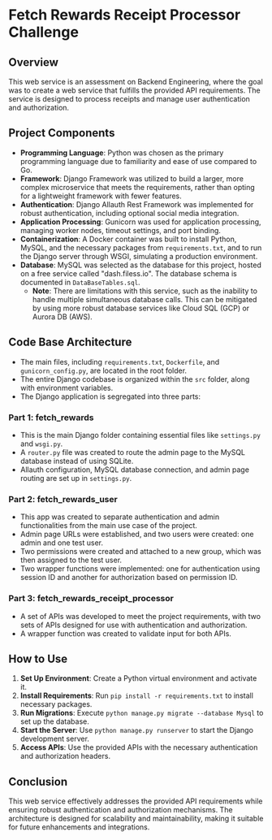 # Fetch Rewards Receipt Processor Challenge

## Overview
This web service is an assessment on Backend Engineering, where the goal was to create a web service that fulfills the provided API requirements. The service is designed to process receipts and manage user authentication and authorization.

## Project Components
- **Programming Language**: Python was chosen as the primary programming language due to familiarity and ease of use compared to Go.
- **Framework**: Django Framework was utilized to build a larger, more complex microservice that meets the requirements, rather than opting for a lightweight framework with fewer features.
- **Authentication**: Django Allauth Rest Framework was implemented for robust authentication, including optional social media integration.
- **Application Processing**: Gunicorn was used for application processing, managing worker nodes, timeout settings, and port binding.
- **Containerization**: A Docker container was built to install Python, MySQL, and the necessary packages from `requirements.txt`, and to run the Django server through WSGI, simulating a production environment.
- **Database**: MySQL was selected as the database for this project, hosted on a free service called "dash.filess.io". The database schema is documented in `DataBaseTables.sql`. 
  - **Note**: There are limitations with this service, such as the inability to handle multiple simultaneous database calls. This can be mitigated by using more robust database services like Cloud SQL (GCP) or Aurora DB (AWS).

## Code Base Architecture
- The main files, including `requirements.txt`, `Dockerfile`, and `gunicorn_config.py`, are located in the root folder.
- The entire Django codebase is organized within the `src` folder, along with environment variables.
- The Django application is segregated into three parts:

### Part 1: fetch_rewards
- This is the main Django folder containing essential files like `settings.py` and `wsgi.py`.
- A `router.py` file was created to route the admin page to the MySQL database instead of using SQLite.
- Allauth configuration, MySQL database connection, and admin page routing are set up in `settings.py`.

### Part 2: fetch_rewards_user
- This app was created to separate authentication and admin functionalities from the main use case of the project.
- Admin page URLs were established, and two users were created: one admin and one test user.
- Two permissions were created and attached to a new group, which was then assigned to the test user.
- Two wrapper functions were implemented: one for authentication using session ID and another for authorization based on permission ID.

### Part 3: fetch_rewards_receipt_processor
- A set of APIs was developed to meet the project requirements, with two sets of APIs designed for use with authentication and authorization.
- A wrapper function was created to validate input for both APIs.

## How to Use
1. **Set Up Environment**: Create a Python virtual environment and activate it.
2. **Install Requirements**: Run `pip install -r requirements.txt` to install necessary packages.
3. **Run Migrations**: Execute `python manage.py migrate --database Mysql` to set up the database.
4. **Start the Server**: Use `python manage.py runserver` to start the Django development server.
5. **Access APIs**: Use the provided APIs with the necessary authentication and authorization headers.

## Conclusion
This web service effectively addresses the provided API requirements while ensuring robust authentication and authorization mechanisms. The architecture is designed for scalability and maintainability, making it suitable for future enhancements and integrations.
